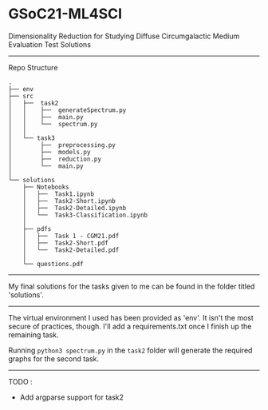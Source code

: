 # GSoC21-ML4SCI
Dimensionality Reduction for Studying Diffuse Circumgalactic Medium Evaluation Test Solutions
***
Repo Structure
```
.
├── env
├── src
│   ├──  task2
│   │    ├──  generateSpectrum.py
│   │    ├──  main.py
│   │    └──  spectrum.py
│   │
│   └── task3
│        ├──  preprocessing.py
│        ├──  models.py
│        ├──  reduction.py
│        └──  main.py
│
└── solutions
    ├── Notebooks
    │   ├──  Task1.ipynb
    │   ├──  Task2-Short.ipynb
    │   ├──  Task2-Detailed.ipynb
    │   └──  Task3-Classification.ipynb
    │
    ├── pdfs
    │   ├──  Task 1 - CGM21.pdf
    │   ├──  Task2-Short.pdf
    │   └──  Task2-Detailed.pdf
    │
    └── questions.pdf
```
***
 My final solutions for the tasks given to me can be found in the folder titled 'solutions'.

***

The virtual environment I used has been provided as 'env'. It isn't the most secure of practices, though. I'll add a requirements.txt once I finish up the remaining task.

Running `python3 spectrum.py` in the `task2` folder will generate the required graphs for the second task.
***


TODO :
- Add argparse support for task2
